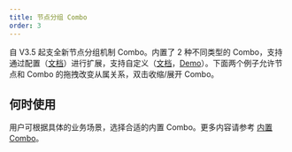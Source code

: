 ```yaml
---
title: 节点分组 Combo
order: 3
---
```


自 V3.5 起支全新节点分组机制 Combo。内置了 2 种不同类型的 Combo，支持通过配置（[文档](/zh/docs/manual/middle/elements/combos/defaultCombo)）进行扩展，支持自定义（[文档](/zh/docs/manual/advanced/custom-combo)，[Demo](/zh/examples/item/customCombo)）。下面两个例子允许节点和 Combo 的拖拽改变从属关系，双击收缩/展开 Combo。

## 何时使用

用户可根据具体的业务场景，选择合适的内置 Combo。更多内容请参考 [内置 Combo](/zh/docs/manual/middle/elements/combos/defaultCombo)。
